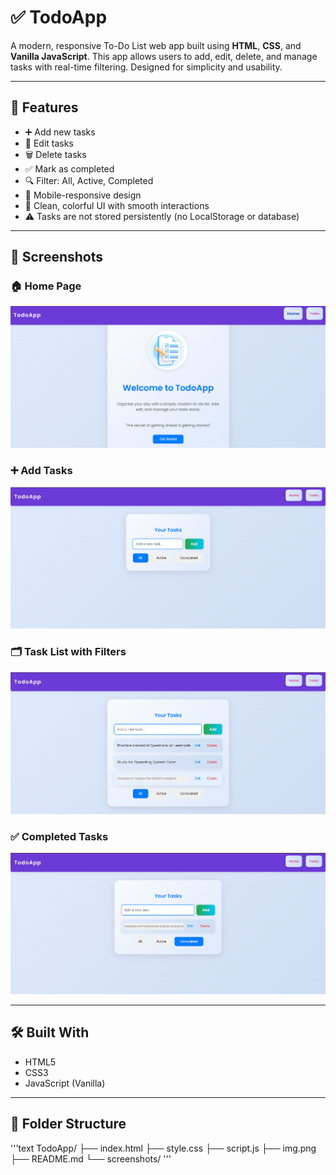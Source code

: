 # ✅ TodoApp

A modern, responsive To-Do List web app built using **HTML**, **CSS**, and **Vanilla JavaScript**. This app allows users to add, edit, delete, and manage tasks with real-time filtering. Designed for simplicity and usability.

---

## 🚀 Features

- ➕ Add new tasks
- 📝 Edit tasks
- 🗑️ Delete tasks
- ✅ Mark as completed
- 🔍 Filter: All, Active, Completed
- 📱 Mobile-responsive design
- 🎨 Clean, colorful UI with smooth interactions
- ⚠️ Tasks are not stored persistently (no LocalStorage or database)

---

## 📸 Screenshots

### 🏠 Home Page
![Home](./screenshots/home.png)

### ➕ Add Tasks
![Add Task](./screenshots/add-task1.png)

### 🗂️ Task List with Filters
![Filter](./screenshots/add-task2.png)

### ✅ Completed Tasks
![Completed](./screenshots/completed.png)

---

## 🛠️ Built With

- HTML5
- CSS3
- JavaScript (Vanilla)

---

## 📁 Folder Structure
'''text
TodoApp/
├── index.html
├── style.css
├── script.js
├── img.png
├── README.md
└── screenshots/
'''